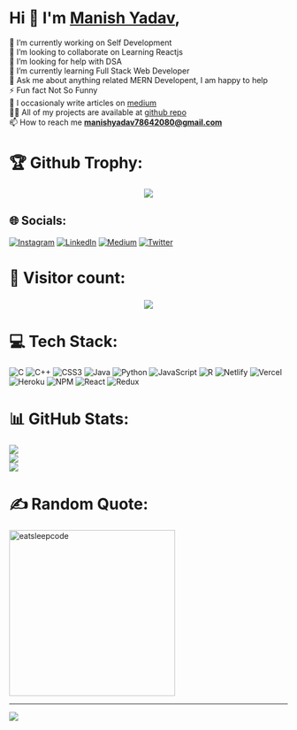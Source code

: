 # Hi 👋 I'm [Manish Yadav](https://github.com/Manya7864),
🔭 I’m currently working on Self Development<br>👯 I’m looking to collaborate on Learning Reactjs<br>🤝 I’m looking for help with DSA<br>🌱 I’m currently learning Full Stack Web Developer<br>💬 Ask me about anything related MERN Developent, I am happy to help<br>⚡ Fun fact Not So Funny<br> 📝 I occasionaly write articles on [medium](https://medium.com/@manishyadav78642080)<br>👨‍💻 All of my projects are available at [github repo](https://github.com/Manya7864?tab=repositories)<br>📫 How to reach me **manishyadav78642080@gmail.com**



# 🏆 Github Trophy:


<p align="center"> <img src="https://github-profile-trophy.vercel.app/?username=Manya7864&theme=radical&no-frame=true&margin-w=10&column=7" /> </p>

## 🌐 Socials:
[![Instagram](https://img.shields.io/badge/Instagram-%23E4405F.svg?logo=Instagram&logoColor=white)](https://instagram.com/___manish.yadav___) [![LinkedIn](https://img.shields.io/badge/LinkedIn-%230077B5.svg?logo=linkedin&logoColor=white)](https://linkedin.com/in/manish-yadav-) [![Medium](https://img.shields.io/badge/Medium-12100E?logo=medium&logoColor=white)](https://medium.com/@manishyadav78642080) [![Twitter](https://img.shields.io/badge/Twitter-%231DA1F2.svg?logo=Twitter&logoColor=white)](https://twitter.com/@Manya7864) 





# 🚥 Visitor count:
<h3 align="center">
<img src="https://profile-counter.glitch.me/Manya7864/count.svg" />
</h3>





# 💻 Tech Stack:



![C](https://img.shields.io/badge/c-%2300599C.svg?style=for-the-badge&logo=c&logoColor=white) ![C++](https://img.shields.io/badge/c++-%2300599C.svg?style=for-the-badge&logo=c%2B%2B&logoColor=white) ![CSS3](https://img.shields.io/badge/css3-%231572B6.svg?style=for-the-badge&logo=css3&logoColor=white) ![Java](https://img.shields.io/badge/java-%23ED8B00.svg?style=for-the-badge&logo=java&logoColor=white) ![Python](https://img.shields.io/badge/python-3670A0?style=for-the-badge&logo=python&logoColor=ffdd54) ![JavaScript](https://img.shields.io/badge/javascript-%23323330.svg?style=for-the-badge&logo=javascript&logoColor=%23F7DF1E) ![R](https://img.shields.io/badge/r-%23276DC3.svg?style=for-the-badge&logo=r&logoColor=white) ![Netlify](https://img.shields.io/badge/netlify-%23000000.svg?style=for-the-badge&logo=netlify&logoColor=#00C7B7) ![Vercel](https://img.shields.io/badge/vercel-%23000000.svg?style=for-the-badge&logo=vercel&logoColor=white) ![Heroku](https://img.shields.io/badge/heroku-%23430098.svg?style=for-the-badge&logo=heroku&logoColor=white) ![NPM](https://img.shields.io/badge/NPM-%23000000.svg?style=for-the-badge&logo=npm&logoColor=white) ![React](https://img.shields.io/badge/react-%2320232a.svg?style=for-the-badge&logo=react&logoColor=%2361DAFB) ![Redux](https://img.shields.io/badge/redux-%23593d88.svg?style=for-the-badge&logo=redux&logoColor=white)
# 📊 GitHub Stats:
![](https://github-readme-stats.vercel.app/api?username=Manya7864&theme=radical&hide_border=false&include_all_commits=false&count_private=false)<br/>
![](https://github-readme-streak-stats.herokuapp.com/?user=Manya7864&theme=radical&hide_border=false)<br/>
![](https://github-readme-stats.vercel.app/api/top-langs/?username=Manya7864&theme=radical&hide_border=false&include_all_commits=false&count_private=false&layout=compact)



# ✍️ Random  Quote:



<img src="https://github.com/raghavk16/raghavk16/blob/master/giphy.webp" alt="eatsleepcode" width="300" height="300" />

---
[![](https://visitcount.itsvg.in/api?id=Manya7864&icon=0&color=0)](https://visitcount.itsvg.in)
